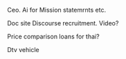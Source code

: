 Ceo.
Ai for Mission statemrnts etc.


Doc site 
Discourse recruitment.
Video?


Price comparison loans for thai?





Dtv vehicle

